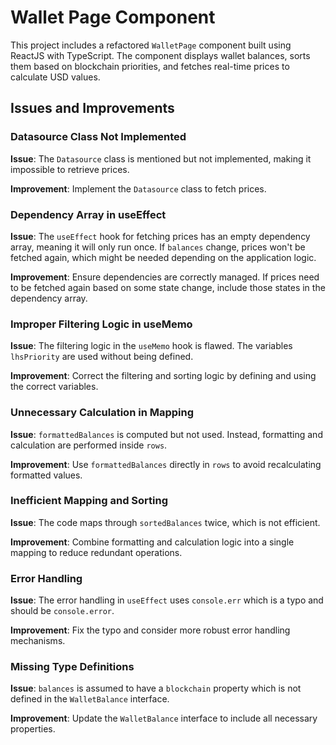 # Wallet Page Component

This project includes a refactored `WalletPage` component built using ReactJS with TypeScript. The component displays wallet balances, sorts them based on blockchain priorities, and fetches real-time prices to calculate USD values.

## Issues and Improvements

### Datasource Class Not Implemented

**Issue**: The `Datasource` class is mentioned but not implemented, making it impossible to retrieve prices.

**Improvement**: Implement the `Datasource` class to fetch prices.

### Dependency Array in useEffect

**Issue**: The `useEffect` hook for fetching prices has an empty dependency array, meaning it will only run once. If `balances` change, prices won't be fetched again, which might be needed depending on the application logic.

**Improvement**: Ensure dependencies are correctly managed. If prices need to be fetched again based on some state change, include those states in the dependency array.

### Improper Filtering Logic in useMemo

**Issue**: The filtering logic in the `useMemo` hook is flawed. The variables `lhsPriority` are used without being defined.

**Improvement**: Correct the filtering and sorting logic by defining and using the correct variables.

### Unnecessary Calculation in Mapping

**Issue**: `formattedBalances` is computed but not used. Instead, formatting and calculation are performed inside `rows`.

**Improvement**: Use `formattedBalances` directly in `rows` to avoid recalculating formatted values.

### Inefficient Mapping and Sorting

**Issue**: The code maps through `sortedBalances` twice, which is not efficient.

**Improvement**: Combine formatting and calculation logic into a single mapping to reduce redundant operations.

### Error Handling

**Issue**: The error handling in `useEffect` uses `console.err` which is a typo and should be `console.error`.

**Improvement**: Fix the typo and consider more robust error handling mechanisms.

### Missing Type Definitions

**Issue**: `balances` is assumed to have a `blockchain` property which is not defined in the `WalletBalance` interface.

**Improvement**: Update the `WalletBalance` interface to include all necessary properties.
